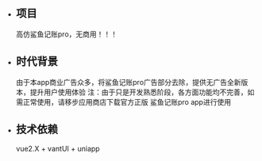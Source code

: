 -   ## 项目
    高仿鲨鱼记账pro，无商用！！！
-   ## 时代背景

    由于本app商业广告众多，将鲨鱼记账pro广告部分去除，提供无广告全新版本，提升用户使用体验
    注：由于只是开发熟悉阶段，各方面功能均不完善，如需正常使用，请移步应用商店下载官方正版 鲨鱼记账pro app进行使用

-   ## 技术依赖
    vue2.X + vantUI + uniapp